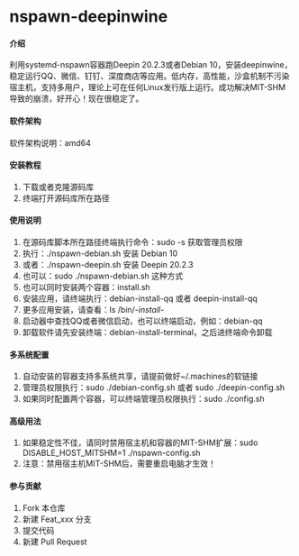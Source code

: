 # nspawn-deepinwine

#### 介绍
利用systemd-nspawn容器跑Deepin 20.2.3或者Debian 10，安装deepinwine，稳定运行QQ、微信、钉钉、深度商店等应用。低内存，高性能，沙盒机制不污染宿主机，支持多用户，理论上可在任何Linux发行版上运行。成功解决MIT-SHM导致的崩溃，好开心！现在很稳定了。

#### 软件架构
软件架构说明：amd64


#### 安装教程

1.  下载或者克隆源码库
2.  终端打开源码库所在路径

#### 使用说明

1.  在源码库脚本所在路径终端执行命令：sudo -s 获取管理员权限
2.  执行：./nspawn-debian.sh 安装 Debian 10
3.  或者：./nspawn-deepin.sh 安装 Deepin 20.2.3
4.  也可以：sudo ./nspawn-debian.sh 这种方式
5.  也可以同时安装两个容器：install.sh
6.  安装应用，请终端执行：debian-install-qq 或者 deepin-install-qq
7.  更多应用安装，请查看：ls /bin/*-install-*
8.  启动器中查找QQ或者微信启动，也可以终端启动，例如：debian-qq
9.  卸载软件请先安装终端：debian-install-terminal，之后进终端命令卸载

#### 多系统配置
1.  自动安装的容器支持多系统共享，请提前做好~/.machines的软链接
2.  管理员权限执行：sudo ./debian-config.sh 或者 sudo ./deepin-config.sh
3.  如果同时配置两个容器，可以终端管理员权限执行：sudo ./config.sh

#### 高级用法
1.  如果稳定性不佳，请同时禁用宿主机和容器的MIT-SHM扩展：sudo DISABLE_HOST_MITSHM=1 ./nspawn-config.sh
2.  注意：禁用宿主机MIT-SHM后，需要重启电脑才生效！

#### 参与贡献

1.  Fork 本仓库
2.  新建 Feat_xxx 分支
3.  提交代码
4.  新建 Pull Request
